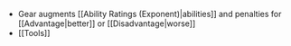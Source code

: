 - Gear augments [[Ability Ratings (Exponent)|abilities]] and penalties for [[Advantage|better]] or [[Disadvantage|worse]]
- [[Tools]]